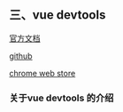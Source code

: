 ## 三、vue devtools 

[官方文档](https://router.vuejs.org/zh/) 

[github](https://github.com/vuejs/devtools) 

[chrome web store](https://chrome.google.com/webstore/detail/vuejs-devtools/nhdogjmejiglipccpnnnanhbledajbpd/related?hl=en) 


### 关于vue devtools 的介绍 

